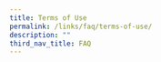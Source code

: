 ```yaml
---
title: Terms of Use
permalink: /links/faq/terms-of-use/
description: ""
third_nav_title: FAQ
---
```


